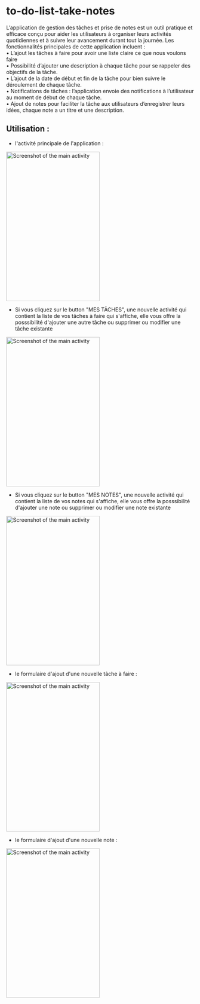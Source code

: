 # to-do-list-take-notes
L’application de gestion des tâches et prise de notes est un outil pratique et efficace conçu pour aider les utilisateurs à organiser leurs activités quotidiennes et à suivre leur avancement durant tout la journée.
Les fonctionnalités principales de cette application incluent :  
•	L’ajout les tâches à faire pour avoir une liste claire ce que nous voulons faire  
•	Possibilité d’ajouter une description à chaque tâche pour se rappeler des objectifs de la tâche.  
•	L’ajout de la date de début et fin de la tâche pour bien suivre le déroulement de chaque tâche.  
•	Notifications de tâches : l’application envoie des notifications à l’utilisateur au moment de début de chaque tâche.  
•	Ajout de notes pour faciliter la tâche aux utilisateurs d’enregistrer leurs idées, chaque note a un titre et une description. 

## Utilisation :
- l'activité principale de l'application :  
<img src="https://github.com/abdessalamboulayat/to-do-list-take-notes/assets/104778745/159d9d9a-49c3-4deb-a603-8c78b09da8f1" width="250" height="400" alt="Screenshot of the main activity" />


- Si vous cliquez sur le button "MES TÂCHES", une nouvelle activité qui contient la liste de vos tâches à faire qui s'affiche, elle vous offre la posssibilité d'ajouter une autre tâche ou supprimer ou modifier une tâche existante



<img src="https://github.com/abdessalamboulayat/to-do-list-take-notes/assets/104778745/147b6b5c-6de9-4618-946a-52b1324148a6" width="250" height="400" alt="Screenshot of the main activity" />

- Si vous cliquez sur le button "MES NOTES", une nouvelle activité qui contient la liste de vos notes qui s'affiche, elle vous offre la posssibilité d'ajouter une note ou supprimer ou modifier une note existante


<img src="https://github.com/abdessalamboulayat/to-do-list-take-notes/assets/104778745/2d2218ee-d839-4744-8a70-2817909b7922" width="250" height="400" alt="Screenshot of the main activity" />

- le formulaire d'ajout d'une nouvelle tâche à faire :
<img src="https://github.com/abdessalamboulayat/to-do-list-take-notes/assets/104778745/304fe662-b78b-4c64-90e4-5ffc32495e73" width="250" height="400" alt="Screenshot of the main activity" />


- le formulaire d'ajout d'une nouvelle note :

<img src="https://github.com/abdessalamboulayat/to-do-list-take-notes/assets/104778745/d86ac938-6ec2-4465-9d1d-5265b9f73e7f" width="250" height="400" alt="Screenshot of the main activity" />



